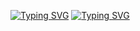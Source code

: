 [![Typing SVG](https://readme-typing-svg.herokuapp.com?font=Fira+Code&pause=1000&color=368CD6&repeat=false&width=5&lines=const)](https://git.io/typing-svg) [![Typing SVG](https://readme-typing-svg.herokuapp.com?font=Fira+Code&pause=1000&color=4FB4C5&repeat=false&width=435&lines=PREFIX)](https://git.io/typing-svg)
